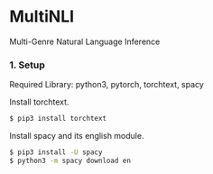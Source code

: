 # MultiNLI
Multi-Genre Natural Language Inference


### 1. Setup
Required Library: python3, pytorch, torchtext, spacy

Install torchtext.
```sh
$ pip3 install torchtext
```
Install spacy and its english module.
```sh
$ pip3 install -U spacy
$ python3 -m spacy download en
```

<!--## Assignment1-->
<!--Implemented the Shortcut-Stacked Sentence Encoders as the baseline model.-->

<!--```latex-->
<!--@article{nie2017shortcut,-->
  <!--title={Shortcut-stacked sentence encoders for multi-domain inference},-->
  <!--author={Nie, Yixin and Bansal, Mohit},-->
  <!--journal={arXiv preprint arXiv:1708.02312},-->
  <!--year={2017}-->
<!--}-->
<!--```-->

<!--### 1. Requiremnets-->
<!--python-->
<!--pytorch-->
<!--torchtext-->
<!--spacy english module (https://spacy.io/usage/)-->


